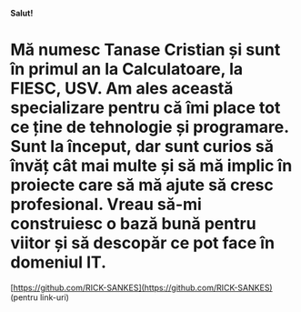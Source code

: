 **Salut!** 
# Mă numesc Tanase Cristian și sunt în primul an la Calculatoare, la FIESC, USV. Am ales această specializare pentru că îmi place tot ce ține de tehnologie și programare. Sunt la început, dar sunt curios să învăț cât mai multe și să mă implic în proiecte care să mă ajute să cresc profesional. Vreau să-mi construiesc o bază bună pentru viitor și să descopăr ce pot face în domeniul IT.
[https://github.com/RICK-SANKES](https://github.com/RICK-SANKES) (pentru link-uri)